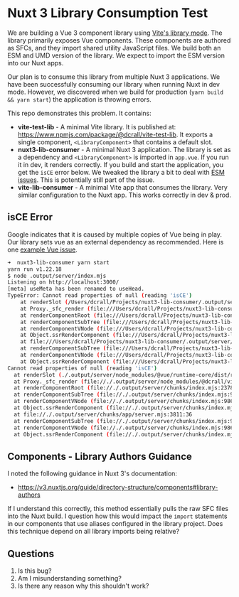 # Nuxt 3 Library Consumption Test

We are building a Vue 3 component library using [Vite's library mode](https://vitejs.dev/guide/build.html#library-mode). The library primarily exposes Vue components. These components are authored as SFCs, and they import shared utility JavaScript files. We build both an ESM and UMD version of the library. We expect to import the ESM version into our Nuxt apps. 

Our plan is to consume this library from multiple Nuxt 3 applications. We have been successfully consuming our library when running Nuxt in dev mode. However, we discovered when we build for production (`yarn build && yarn start`) the application is throwing errors.

This repo demonstrates this problem. It contains:

- **vite-test-lib** - A minimal Vite library. It is published at: https://www.npmjs.com/package/@dcrall/vite-test-lib. It exports a single component, `<LibraryComponent>` that contains a default slot.
- **nuxt3-lib-consumer** - A minimal Nuxt 3 application. The library is set as a dependency and `<LibraryComponent>` is imported in `app.vue`. If you run it in dev, it renders correctly. If you build and start the application, you get the `isCE` error below. We tweaked the library a bit to deal with [ESM issues](https://v3.nuxtjs.org/guide/going-further/esm#library-author-guide.). This is potentially still part of the issue.
- **vite-lib-consumer** - A minimal Vite app that consumes the library. Very similar configuration to the Nuxt app. This works correctly in dev & prod.

## isCE Error

Google indicates that it is caused by multiple copies of Vue being in play. Our library sets vue as an external dependency as recommended. Here is one [example Vue issue](https://github.com/vuejs/core/issues/4344).

```bash
➜  nuxt3-lib-consumer yarn start
yarn run v1.22.18
$ node .output/server/index.mjs
Listening on http://localhost:3000/
[meta] useMeta has been renamed to useHead.
TypeError: Cannot read properties of null (reading 'isCE')
    at renderSlot (/Users/dcrall/Projects/nuxt3-lib-consumer/.output/server/node_modules/@vue/runtime-core/dist/runtime-core.cjs.js:6489:34)
    at Proxy._sfc_render (file:///Users/dcrall/Projects/nuxt3-lib-consumer/.output/server/node_modules/@dcrall/vite-test-lib/dist/vite-test-lib.mjs:14:5)
    at renderComponentRoot (file:///Users/dcrall/Projects/nuxt3-lib-consumer/.output/server/chunks/index.mjs:2378:44)
    at renderComponentSubTree (file:///Users/dcrall/Projects/nuxt3-lib-consumer/.output/server/chunks/index.mjs:9930:51)
    at renderComponentVNode (file:///Users/dcrall/Projects/nuxt3-lib-consumer/.output/server/chunks/index.mjs:9869:16)
    at Object.ssrRenderComponent (file:///Users/dcrall/Projects/nuxt3-lib-consumer/.output/server/chunks/index.mjs:10284:12)
    at file:///Users/dcrall/Projects/nuxt3-lib-consumer/.output/server/chunks/app/server.mjs:3811:36
    at renderComponentSubTree (file:///Users/dcrall/Projects/nuxt3-lib-consumer/.output/server/chunks/index.mjs:9924:13)
    at renderComponentVNode (file:///Users/dcrall/Projects/nuxt3-lib-consumer/.output/server/chunks/index.mjs:9869:16)
    at Object.ssrRenderComponent (file:///Users/dcrall/Projects/nuxt3-lib-consumer/.output/server/chunks/index.mjs:10284:12)
Cannot read properties of null (reading 'isCE')
  at renderSlot (./.output/server/node_modules/@vue/runtime-core/dist/runtime-core.cjs.js:6489:34)
  at Proxy._sfc_render (file://./.output/server/node_modules/@dcrall/vite-test-lib/dist/vite-test-lib.mjs:14:5)
  at renderComponentRoot (file://./.output/server/chunks/index.mjs:2378:44)
  at renderComponentSubTree (file://./.output/server/chunks/index.mjs:9930:51)
  at renderComponentVNode (file://./.output/server/chunks/index.mjs:9869:16)
  at Object.ssrRenderComponent (file://./.output/server/chunks/index.mjs:10284:12)
  at file://./.output/server/chunks/app/server.mjs:3811:36
  at renderComponentSubTree (file://./.output/server/chunks/index.mjs:9924:13)
  at renderComponentVNode (file://./.output/server/chunks/index.mjs:9869:16)
  at Object.ssrRenderComponent (file://./.output/server/chunks/index.mjs:10284:12)
```

## Components - Library Authors Guidance

I noted the following guidance in Nuxt 3's documentation:

- https://v3.nuxtjs.org/guide/directory-structure/components#library-authors

If I understand this correctly, this method essentially pulls the raw SFC files into the Nuxt build. I question how this would impact the `import` statements in our components that use aliases configured in the library project. Does this technique depend on all library imports being relative?

## Questions
1. Is this bug? 
2. Am I misunderstanding something? 
3. Is there any reason why this shouldn't work?
